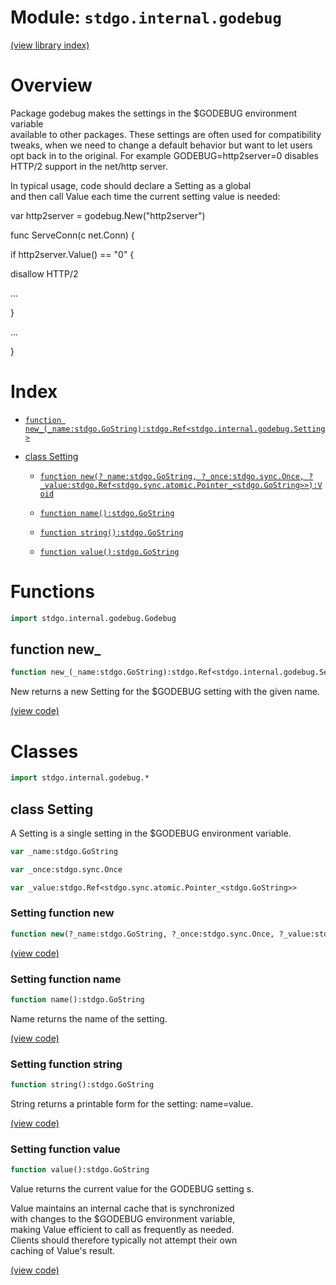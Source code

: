 # Module: `stdgo.internal.godebug`

[(view library index)](../../stdgo.md)


# Overview


Package godebug makes the settings in the $GODEBUG environment variable  
available to other packages. These settings are often used for compatibility  
tweaks, when we need to change a default behavior but want to let users  
opt back in to the original. For example GODEBUG=http2server=0 disables  
HTTP/2 support in the net/http server.  



In typical usage, code should declare a Setting as a global  
and then call Value each time the current setting value is needed:  






var http2server = godebug.New\("http2server"\)  






func ServeConn\(c net.Conn\) \{  



if http2server.Value\(\) == "0" \{  



disallow HTTP/2  



...  



\}  



...  



\}  



# Index


- [`function new_(_name:stdgo.GoString):stdgo.Ref<stdgo.internal.godebug.Setting>`](<#function-new_>)

- [class Setting](<#class-setting>)

  - [`function new(?_name:stdgo.GoString, ?_once:stdgo.sync.Once, ?_value:stdgo.Ref<stdgo.sync.atomic.Pointer_<stdgo.GoString>>):Void`](<#setting-function-new>)

  - [`function name():stdgo.GoString`](<#setting-function-name>)

  - [`function string():stdgo.GoString`](<#setting-function-string>)

  - [`function value():stdgo.GoString`](<#setting-function-value>)

# Functions


```haxe
import stdgo.internal.godebug.Godebug
```


## function new\_


```haxe
function new_(_name:stdgo.GoString):stdgo.Ref<stdgo.internal.godebug.Setting>
```


New returns a new Setting for the $GODEBUG setting with the given name.  



[\(view code\)](<./Godebug.hx#L84>)


# Classes


```haxe
import stdgo.internal.godebug.*
```


## class Setting


A Setting is a single setting in the $GODEBUG environment variable.  



```haxe
var _name:stdgo.GoString
```


```haxe
var _once:stdgo.sync.Once
```


```haxe
var _value:stdgo.Ref<stdgo.sync.atomic.Pointer_<stdgo.GoString>>
```


### Setting function new


```haxe
function new(?_name:stdgo.GoString, ?_once:stdgo.sync.Once, ?_value:stdgo.Ref<stdgo.sync.atomic.Pointer_<stdgo.GoString>>):Void
```





[\(view code\)](<./Godebug.hx#L71>)


### Setting function name


```haxe
function name():stdgo.GoString
```


Name returns the name of the setting.  



[\(view code\)](<./Godebug.hx#L161>)


### Setting function string


```haxe
function string():stdgo.GoString
```


String returns a printable form for the setting: name=value.  



[\(view code\)](<./Godebug.hx#L156>)


### Setting function value


```haxe
function value():stdgo.GoString
```


Value returns the current value for the GODEBUG setting s.  



Value maintains an internal cache that is synchronized  
with changes to the $GODEBUG environment variable,  
making Value efficient to call as frequently as needed.  
Clients should therefore typically not attempt their own  
caching of Value's result.  



[\(view code\)](<./Godebug.hx#L151>)


